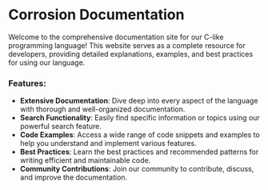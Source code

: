 # Corrosion Documentation

Welcome to the comprehensive documentation site for our C-like programming language! This website serves as a complete resource for developers, providing detailed explanations, examples, and best practices for using our language.

### Features:
- **Extensive Documentation**: Dive deep into every aspect of the language with thorough and well-organized documentation.
- **Search Functionality**: Easily find specific information or topics using our powerful search feature.
- **Code Examples**: Access a wide range of code snippets and examples to help you understand and implement various features.
- **Best Practices**: Learn the best practices and recommended patterns for writing efficient and maintainable code.
- **Community Contributions**: Join our community to contribute, discuss, and improve the documentation.
